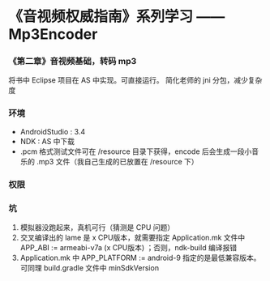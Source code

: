# 《音视频权威指南》系列学习 —— Mp3Encoder

### 《第二章》音视频基础，转码 mp3

将书中 Eclipse 项目在 AS 中实现。可直接运行。
简化老师的 jni 分包，减少复杂度

### 环境

* AndroidStudio : 3.4  
* NDK : AS 中下载
* .pcm 格式测试文件可在 /resource 目录下获得，encode 后会生成一段小音乐的 .mp3 文件（我自己生成的已放置在 /resource 下）

### 权限

<uses-permission android:name="android.permission.READ_EXTERNAL_STORAGE" />  
<uses-permission android:name="android.permission.WRITE_EXTERNAL_STORAGE" />
    
### 坑

1. 模拟器没跑起来，真机可行（猜测是 CPU 问题）
2. 交叉编译出的 lame 是 x CPU版本，就需要指定 Application.mk 文件中 APP_ABI := armeabi-v7a (x CPU版本) ；否则，ndk-build 编译报错
3. Application.mk 中 APP_PLATFORM := android-9 指定的是最低兼容版本。可同理 build.gradle 文件中 minSdkVersion





